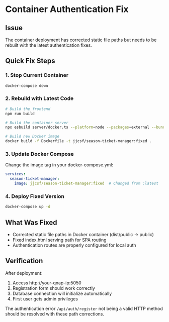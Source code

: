 # Container Authentication Fix

## Issue
The container deployment has corrected static file paths but needs to be rebuilt with the latest authentication fixes.

## Quick Fix Steps

### 1. Stop Current Container
```bash
docker-compose down
```

### 2. Rebuild with Latest Code
```bash
# Build the frontend
npm run build

# Build the container server
npx esbuild server/docker.ts --platform=node --packages=external --bundle --format=esm --outfile=dist/docker.js

# Build new Docker image
docker build -f Dockerfile -t jjcsf/season-ticket-manager:fixed .
```

### 3. Update Docker Compose
Change the image tag in your docker-compose.yml:
```yaml
services:
  season-ticket-manager:
    image: jjcsf/season-ticket-manager:fixed  # Changed from :latest
```

### 4. Deploy Fixed Version
```bash
docker-compose up -d
```

## What Was Fixed
- Corrected static file paths in Docker container (dist/public → public)
- Fixed index.html serving path for SPA routing
- Authentication routes are properly configured for local auth

## Verification
After deployment:
1. Access http://your-qnap-ip:5050
2. Registration form should work correctly
3. Database connection will initialize automatically
4. First user gets admin privileges

The authentication error `/api/auth/register` not being a valid HTTP method should be resolved with these path corrections.